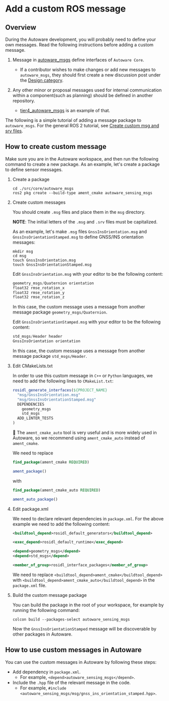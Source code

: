 # Add a custom ROS message

## Overview

During the Autoware development, you will probably need to define your own messages. Read the following instructions before adding a custom message.

1. Message in [autoware_msgs](https://github.com/autowarefoundation/autoware_msgs) define interfaces of `Autoware Core`.

   - If a contributor wishes to make changes or add new messages to `autoware_msgs`, they should first create a new discussion post under the [Design category](https://github.com/orgs/autowarefoundation/discussions/categories/design).

2. Any other minor or proposal messages used for internal communication within a component(such as planning) should be defined in another repository.

   - [tier4_autoware_msgs](https://github.com/tier4/tier4_autoware_msgs) is an example of that.

The following is a simple tutorial of adding a message package to `autoware_msgs`. For the general ROS 2 tutorial, see [Create custom msg and srv files](http://docs.ros.org/en/galactic/Tutorials/Beginner-Client-Libraries/Custom-ROS2-Interfaces.html).

## How to create custom message

Make sure you are in the Autoware workspace, and then run the following command to create a new package.
As an example, let's create a package to define sensor messages.

1. Create a package

   ```console
   cd ./src/core/autoware_msgs
   ros2 pkg create --build-type ament_cmake autoware_sensing_msgs
   ```

2. Create custom messages

   You should create `.msg` files and place them in the `msg` directory.

   **NOTE**: The initial letters of the `.msg` and `.srv` files must be capitalized.

   As an example, let's make `.msg` files `GnssInsOrientation.msg` and `GnssInsOrientationStamped.msg` to define GNSS/INS orientation messages:

   ```console
   mkdir msg
   cd msg
   touch GnssInsOrientation.msg
   touch GnssInsOrientationStamped.msg
   ```

   Edit `GnssInsOrientation.msg` with your editor to be the following content:

   ```c++
   geometry_msgs/Quaternion orientation
   float32 rmse_rotation_x
   float32 rmse_rotation_y
   float32 rmse_rotation_z
   ```

   In this case, the custom message uses a message from another message package `geometry_msgs/Quaternion`.

   Edit `GnssInsOrientationStamped.msg` with your editor to be the following content:

   ```c++
   std_msgs/Header header
   GnssInsOrientation orientation
   ```

   In this case, the custom message uses a message from another message package `std_msgs/Header`.

3. Edit CMakeLists.txt

   In order to use this custom message in `C++` or `Python` languages, we need to add the following lines to `CMakeList.txt`:

   ```cmake
   rosidl_generate_interfaces(${PROJECT_NAME}
     "msg/GnssInsOrientation.msg"
     "msg/GnssInsOrientationStamped.msg"
     DEPENDENCIES
       geometry_msgs
       std_msgs
     ADD_LINTER_TESTS
   )
   ```

   :speech_balloon: The `ament_cmake_auto` tool is very useful and is more widely used in Autoware, so we recommend using `ament_cmake_auto` instead of `ament_cmake`.

   We need to replace

   ```cmake
   find_package(ament_cmake REQUIRED)

   ament_package()
   ```

   with

   ```cmake
   find_package(ament_cmake_auto REQUIRED)

   ament_auto_package()
   ```

4. Edit package.xml

   We need to declare relevant dependencies in `package.xml`. For the above example we need to add the following content:

   ```xml
   <buildtool_depend>rosidl_default_generators</buildtool_depend>

   <exec_depend>rosidl_default_runtime</exec_depend>

   <depend>geometry_msgs</depend>
   <depend>std_msgs</depend>

   <member_of_group>rosidl_interface_packages</member_of_group>
   ```

   We need to replace `<buildtool_depend>ament_cmake</buildtool_depend>` with `<buildtool_depend>ament_cmake_auto</buildtool_depend>` in the `package.xml` file.

5. Build the custom message package

   You can build the package in the root of your workspace, for example by running the following command:

   ```console
   colcon build --packages-select autoware_sensing_msgs
   ```

   Now the `GnssInsOrientationStamped` message will be discoverable by other packages in Autoware.

## How to use custom messages in Autoware

You can use the custom messages in Autoware by following these steps:

- Add dependency in `package.xml`.
  - For example, `<depend>autoware_sensing_msgs</depend>`.
- Include the `.hpp` file of the relevant message in the code.
  - For example, `#include <autoware_sensing_msgs/msg/gnss_ins_orientation_stamped.hpp>`.
